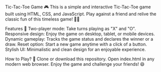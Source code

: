 Tic-Tac-Toe Game 🎮
This is a simple and interactive Tic-Tac-Toe game built using HTML, CSS, and JavaScript. Play against a friend and relive the classic fun of this timeless game! 🎲✨

Features 🚀
Two-player mode: Take turns playing as "X" and "O".
Responsive design: Enjoy the game on desktop, tablet, or mobile devices.
Dynamic gameplay: Tracks the game status and declares the winner or a draw.
Reset option: Start a new game anytime with a click of a button.
Stylish UI: Minimalistic and clean design for an enjoyable experience.


How to Play? 🎯
Clone or download this repository.
Open index.html in any modern web browser.
Enjoy the game and challenge your friends! 😄
